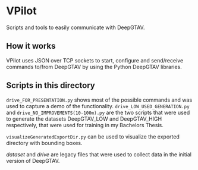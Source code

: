 # VPilot
Scripts and tools to easily communicate with DeepGTAV. 

## How it works

VPilot uses JSON over TCP sockets to start, configure and send/receive commands to/from DeepGTAV by using the Python DeepGTAV libraries. 



## Scripts in this directory
`drive_FOR_PRESENTATION.py` shows most of the possible commands and was used to capture a demo of the functionality. 
`drive_LOW_USED_GENERATION.py` and `drive_NO_IMPROVEMENTS(10-100m).py` are the two scripts that were used to generate the datasets DeepGTAV_LOW and DeepGTAV_HIGH respectively, that were used for training in my Bachelors Thesis. 

`visualizeGeneratedExportDir.py` can be used to visualize the exported directory with bounding boxes. 


_dataset_ and _drive_ are legacy files that were used to collect data in the initial version of DeepGTAV. 
